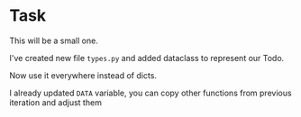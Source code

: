 # Task

This will be a small one.

I've created new file `types.py` and added dataclass to represent our Todo.

Now use it everywhere instead of dicts.

I already updated `DATA` variable, you can copy other functions
from previous iteration and adjust them
